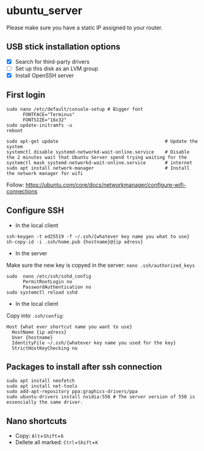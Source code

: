 # ubuntu_server

Please make sure you have a static IP assigned to your router.

## USB stick installation options

- [X] Search for third-party drivers
- [ ] Set up this disk as an LVM group
- [X] Install OpenSSH server

## First login

```
sudo nano /etc/default/console-setup # Bigger font
      FONTFACE="Terminus"
      FONTSIZE="16x32"
sudo update-initramfs -u
reboot
```


```
sudo apt-get update                                       # Update the system
systemctl disable systemd-networkd-wait-online.service    # Disable the 2 minutes wait that Ubuntu Server spend trying waiting for the
systemctl mask systemd-networkd-wait-online.service       # internet
sudo apt install network-manager                          # Install the network manager for wifi
```

Follow: https://ubuntu.com/core/docs/networkmanager/configure-wifi-connections

## Configure SSH

- In the local client
  
```
ssh-keygen -t ed25519 -f ~/.ssh/{whatever key name you what to use}
sh-copy-id -i .ssh/home.pub {hostname}@{ip adress}
```

- In the server

Make sure the new key is copyed in the server: `nano .ssh/authorized_keys`

```
sudo  nano /etc/ssh/sshd_config
      PermitRootLogin no
      PasswordAuthentication no
sudo systemctl reload sshd
```

- In the local client

Copy into `.ssh/config`:

```
Host {what ever shortcut name you want to use} 
  HostName {ip adress}
  User {hostname}
  IdentityFile ~/.ssh/{whatever key name you used for the key}
  StrictHostKeyChecking no
```


## Packages to install after ssh connection

```
sudo apt install neofetch
sudo apt install net-tools
sudo add-apt-repository ppa:graphics-drivers/ppa
sudo ubuntu-drivers install nvidia:550 # The server version of 550 is essencially the same driver.

```

## Nano shortcuts

- Copy: `Alt`+`Shift`+`6`
- Dellete all marked: `Ctrl`+`Shift`+`K` 
